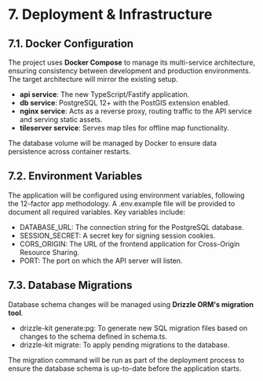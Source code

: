 # **7. Deployment & Infrastructure**

## **7.1. Docker Configuration**

The project uses **Docker Compose** to manage its multi-service architecture, ensuring consistency between development and production environments. The target architecture will mirror the existing setup.

- **api service**: The new TypeScript/Fastify application.
- **db service**: PostgreSQL 12+ with the PostGIS extension enabled.
- **nginx service**: Acts as a reverse proxy, routing traffic to the API service and serving static assets.
- **tileserver service**: Serves map tiles for offline map functionality.

The database volume will be managed by Docker to ensure data persistence across container restarts.

## **7.2. Environment Variables**

The application will be configured using environment variables, following the 12-factor app methodology. A .env.example file will be provided to document all required variables.
Key variables include:

- DATABASE_URL: The connection string for the PostgreSQL database.
- SESSION_SECRET: A secret key for signing session cookies.
- CORS_ORIGIN: The URL of the frontend application for Cross-Origin Resource Sharing.
- PORT: The port on which the API server will listen.

## **7.3. Database Migrations**

Database schema changes will be managed using **Drizzle ORM's migration tool**.

- drizzle-kit generate:pg: To generate new SQL migration files based on changes to the schema defined in schema.ts.
- drizzle-kit migrate: To apply pending migrations to the database.

The migration command will be run as part of the deployment process to ensure the database schema is up-to-date before the application starts.
